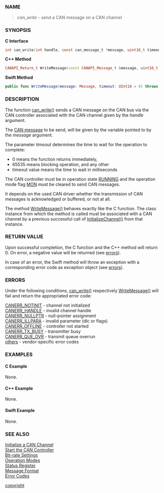 ### NAME

> *can_write* - send a CAN message on a CAN channel

### SYNOPSIS

<a id="can_write"></a>
**C Interface**
```C
int can_write(int handle, const can_message_t *message, uint16_t timeout);
```
<a id="writemessage"></a>
**C++ Method**
```C++
CANAPI_Return_t WriteMessage(const CANAPI_Message_t &message, uint16_t timeout = 0U);
```
<a id="func_writemessage"></a>
**Swift Method**
```Swift
public func WriteMessage(message: Message, timeout: UInt16 = 0) throws
```

### DESCRIPTION

The function [can_write()](#can_write) sends a CAN message on the CAN bus via the CAN controller associated with the CAN channel given by the *handle* argument.

The [CAN message](/reference/message_format#can_message_t) to be send, will be given by the variable pointed to by the *message* argument.

The parameter *timeout* determines the time to wait for the operation to complete:
- 0 means the function returns immediately,
- 65535 means blocking operation, and any other
- timeout value means the time to wait in milliseconds

The CAN controller must be in operation state [RUNNING](/reference/status_register#status_bit_can_stopped)
and the operation mode flag [MON](/reference/operation_modes#mode_bit_mon) must be cleared to send CAN messages.

It depends on the used CAN driver whether the transmission of CAN messages is acknowledged or buffered, or not at all.

The method [WriteMessage()](#writemessage) behaves exactly like the C function.
The class instance from which the method is called must be associated with a CAN channel by a previous successful call of [InitializeChannel()](/reference/can_init#initializechannel) from that instance.

### RETURN VALUE

Upon successful completion, the C function and the C++ method will return 0. On error, a negative value will be returned (see [errors](#errors)).

In case of an error, the Swift method will throw an exception with a corresponding error code as exception object (see [errors](#errors)).

### ERRORS

Under the following conditions, [can_write()](#can_write) respectively [WriteMessage()](#writemessage) will fail and return the appropriated error code:

[CANERR_NOTINIT](/reference/error_codes#error_notinit) - channel not initialized \
[CANERR_HANDLE](/reference/error_codes#error_handle)   - invalid channel handle \
[CANERR_NULLPTR](/reference/error_codes#error_nullptr) - null-pointer assignment \
[CANERR_ILLPARA](/reference/error_codes#error_illpara) - invalid parameter (dlc or flags) \
[CANERR_OFFLINE](/reference/error_codes#error_offline) - controller not started \
[CANERR_TX_BUSY](/reference/error_codes#error_tx_busy) - transmitter busy \
[CANERR_QUE_OVR](/reference/error_codes#error_que_ovr) - transmit queue overrun \
[others](/reference/error_codes#error_vendor)          - vendor-specific error codes

### EXAMPLES

#### C Example

None.

#### C++ Example

None.

#### Swift Example

None.

### SEE ALSO

[Initialize a CAN Channel](/reference/can_init#name) \
[Start the CAN Controller](/reference/can_start#name) \
[Bit-rate Settings](/reference/bitrate_settings#name) \
[Operation Modes](/reference/operation_modes#name) \
[Status Register](/reference/status_register#name) \
[Message Format](/reference/message_format#name) \
[Error Codes](/reference/error_codes#name)


[copyright](../copyright.md ':include')